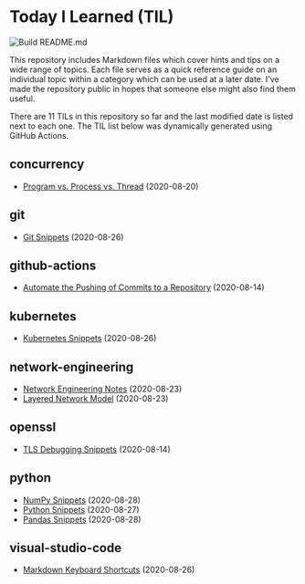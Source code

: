 # Today I Learned (TIL)

![Build README.md](https://github.com/fosdickio/til/workflows/Build%20README.md/badge.svg)

This repository includes Markdown files which cover hints and tips on a wide range of topics.  Each file serves as a quick reference guide on an individual topic within a category which can be used at a later date.  I've made the repository public in hopes that someone else might also find them useful.

There are <!-- Count starts -->11<!-- Count ends --> TILs in this repository so far and the last modified date is listed next to each one.  The TIL list below was dynamically generated using GitHub Actions.

<!-- TILs start -->
## concurrency

- [Program vs. Process vs. Thread](https://github.com/fosdickio/til/blob/main/concurrency/program-vs-process-vs-thread.md) (2020-08-20)

## git

- [Git Snippets](https://github.com/fosdickio/til/blob/main/git/git-snippets.md) (2020-08-26)

## github-actions

- [Automate the Pushing of Commits to a Repository](https://github.com/fosdickio/til/blob/main/github-actions/automate-commit-pushes.md) (2020-08-14)

## kubernetes

- [Kubernetes Snippets](https://github.com/fosdickio/til/blob/main/kubernetes/kubernetes-snippets.md) (2020-08-26)

## network-engineering

- [Network Engineering Notes](https://github.com/fosdickio/til/blob/main/network-engineering/network-engineering-notes.md) (2020-08-23)
- [Layered Network Model](https://github.com/fosdickio/til/blob/main/network-engineering/layered-network-model.md) (2020-08-23)

## openssl

- [TLS Debugging Snippets](https://github.com/fosdickio/til/blob/main/openssl/tls-debugging-snippets.md) (2020-08-14)

## python

- [NumPy Snippets](https://github.com/fosdickio/til/blob/main/python/numpy-snippets.md) (2020-08-28)
- [Python Snippets](https://github.com/fosdickio/til/blob/main/python/python-snippets.md) (2020-08-27)
- [Pandas Snippets](https://github.com/fosdickio/til/blob/main/python/pandas-snippets.md) (2020-08-28)

## visual-studio-code

- [Markdown Keyboard Shortcuts](https://github.com/fosdickio/til/blob/main/visual-studio-code/markdown-keyboard-shortcuts.md) (2020-08-26)
<!-- TILs end -->
